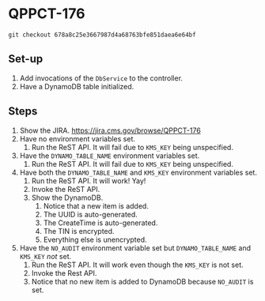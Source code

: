 # QPPCT-176

`git checkout 678a8c25e3667987d4a68763bfe851daea6e64bf`

## Set-up
1. Add invocations of the `DbService` to the controller.
1. Have a DynamoDB table initialized.

## Steps
1. Show the JIRA. https://jira.cms.gov/browse/QPPCT-176
1. Have no environment variables set.
   1. Run the ReST API.  It will fail due to `KMS_KEY` being unspecified.
1. Have the `DYNAMO_TABLE_NAME` environment variables set.
   1. Run the ReST API.  It will fail due to `KMS_KEY` being unspecified.
1. Have both the `DYNAMO_TABLE_NAME` and `KMS_KEY` environment variables set.
   1. Run the ReST API.  It will work!  Yay!
   1. Invoke the ReST API.
   1. Show the DynamoDB.
      1. Notice that a new item is added.
      1. The UUID is auto-generated.
      1. The CreateTime is auto-generated.
      1. The TIN is encrypted.
      1. Everything else is unencrypted.
1. Have the `NO_AUDIT` environment variable set but `DYNAMO_TABLE_NAME` and `KMS_KEY` _not_ set.
   1. Run the ReST API.  It will work even though the `KMS_KEY` is not set.
   1. Invoke the Rest API.
   1. Notice that no new item is added to DynamoDB because `NO_AUDIT` is set.
